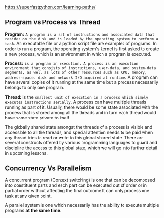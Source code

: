 https://superfastpython.com/learning-paths/

## Program vs Process vs Thread

**Program:** `A program is a set of instructions and associated data that resides on the disk and is loaded by the operating system to perform a task`. An executable file or a python script file are examples of programs. In order to run a program, the operating system's kernel is first asked to create a new process, which is an environment in which a program is executed.

**Process:** `is a program in execution. A process is an execution environment that consists of instructions, user-data, and system-data segments, as well as lots of other resources such as CPU, memory, address-space, disk and network I/O acquired at runtime`. A program can have several copies of it running at the same time but a process necessarily belongs to only one program.

**Thread:** is the `smallest unit of execution in a process which simply executes instructions serially`. A process can have multiple threads running as part of it. Usually, there would be some state associated with the process that is shared among all the threads and in turn each thread would have some state private to itself.

The globally shared state amongst the threads of a process is visible and accessible to all the threads, and special attention needs to be paid when any thread tries to read or write to this global shared state. There are several constructs offered by various programming languages to guard and discipline the access to this global state, which we will go into further detail in upcoming lessons.

## Concurrency Vs Parallelism

A concurrent program (Context switching) is one that can be decomposed into constituent parts and each part can be executed out of order or in partial order without affecting the final outcome.It can only process one task at any given point.

A parallel system is one which necessarily has the ability to execute multiple programs **at the same time.**
